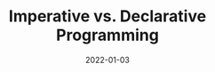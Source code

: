 ---
date: 2022-01-03
permalink: false
publisher: uidotdev
tags:
  - videos
  - development
target_url: https://www.youtube.com/watch?v=E7Fbf7R3x6I
title: Imperative vs. Declarative Programming
---